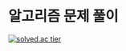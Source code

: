# 알고리즘 문제 풀이
[![solved.ac tier](http://mazassumnida.wtf/api/generate_badge?boj=ykh094)](https://solved.ac/ykh094)
